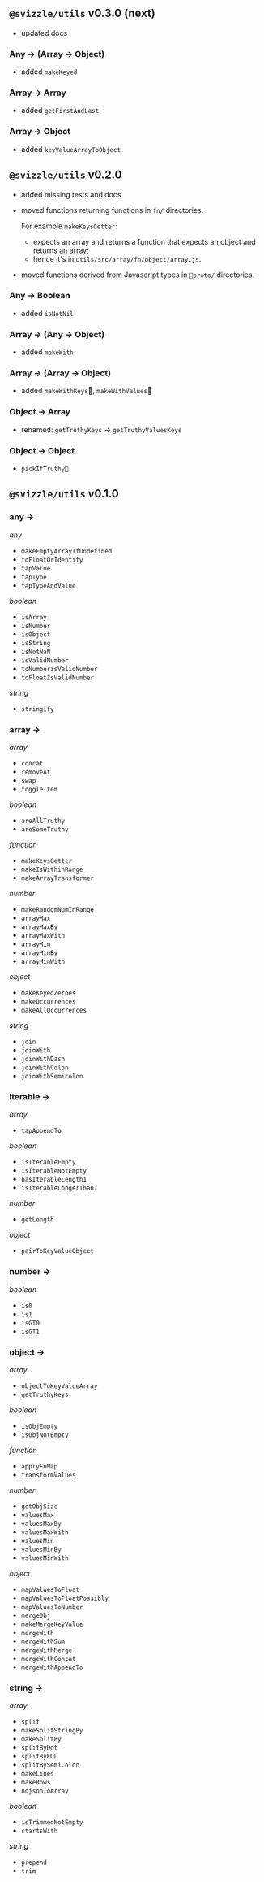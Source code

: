 ## `@svizzle/utils` v0.3.0 (next)

- updated docs

### Any -> (Array -> Object)

- added `makeKeyed`

### Array -> Array

- added `getFirstAndLast`

### Array -> Object

- added `keyValueArrayToObject`


## `@svizzle/utils` v0.2.0

- added missing tests and docs

- moved functions returning functions in `fn/` directories.

  For example `makeKeysGetter`:
  - expects an array and returns a function that expects an object and returns an array;
  - hence it's in `utils/src/array/fn/object/array.js`.

- moved functions derived from Javascript types in `proto/` directories.

### Any -> Boolean

- added `isNotNil`

### Array -> (Any -> Object)

- added `makeWith`

### Array -> (Array -> Object)

- added `makeWithKeys`, `makeWithValues`

### Object -> Array

- renamed: `getTruthyKeys` -> `getTruthyValuesKeys`

### Object -> Object

- `pickIfTruthy`


## `@svizzle/utils` v0.1.0

### any ->

*any*

- `makeEmptyArrayIfUndefined`
- `toFloatOrIdentity`
- `tapValue`
- `tapType`
- `tapTypeAndValue`

*boolean*

- `isArray`
- `isNumber`
- `isObject`
- `isString`
- `isNotNaN`
- `isValidNumber`
- `toNumberisValidNumber`
- `toFloatIsValidNumber`

*string*

- `stringify`

### array ->

*array*

- `concat`
- `removeAt`
- `swap`
- `toggleItem`

*boolean*

- `areAllTruthy`
- `areSomeTruthy`

*function*

- `makeKeysGetter`
- `makeIsWithinRange`
- `makeArrayTransformer`

*number*

- `makeRandomNumInRange`
- `arrayMax`
- `arrayMaxBy`
- `arrayMaxWith`
- `arrayMin`
- `arrayMinBy`
- `arrayMinWith`

*object*

- `makeKeyedZeroes`
- `makeOccurrences`
- `makeAllOccurrences`

*string*

- `join`
- `joinWith`
- `joinWithDash`
- `joinWithColon`
- `joinWithSemicolon`

### iterable ->

*array*

- `tapAppendTo`

*boolean*

- `isIterableEmpty`
- `isIterableNotEmpty`
- `hasIterableLength1`
- `isIterableLongerThan1`

*number*

- `getLength`

*object*

- `pairToKeyValueObject`

### number ->

*boolean*

- `is0`
- `is1`
- `isGT0`
- `isGT1`

### object ->

*array*

- `objectToKeyValueArray`
- `getTruthyKeys`

*boolean*

- `isObjEmpty`
- `isObjNotEmpty`

*function*

- `applyFnMap`
- `transformValues`

*number*

- `getObjSize`
- `valuesMax`
- `valuesMaxBy`
- `valuesMaxWith`
- `valuesMin`
- `valuesMinBy`
- `valuesMinWith`

*object*

- `mapValuesToFloat`
- `mapValuesToFloatPossibly`
- `mapValuesToNumber`
- `mergeObj`
- `makeMergeKeyValue`
- `mergeWith`
- `mergeWithSum`
- `mergeWithMerge`
- `mergeWithConcat`
- `mergeWithAppendTo`

### string ->

*array*

- `split`
- `makeSplitStringBy`
- `makeSplitBy`
- `splitByDot`
- `splitByEOL`
- `splitBySemiColon`
- `makeLines`
- `makeRows`
- `ndjsonToArray`

*boolean*

- `isTrimmedNotEmpty`
- `startsWith`

*string*

- `prepend`
- `trim`
